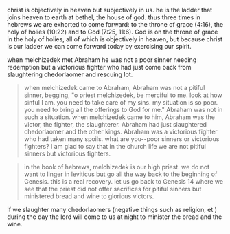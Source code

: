 christ is objectively in heaven but subjectively in us. he is the ladder that joins
heaven to earth at bethel, the house of god. thus three times in hebrews we are exhorted
to come forward: to the throne of grace (4:16), the holy of holies (10:22) and to God
(7:25, 11:6). God is on the throne of grace in the holy of holies, all of which is
objectively in heaven, but because christ is our ladder we can come forward today by
exercising our spirit.

when melchizedek met Abraham he was not a poor sinner needing redemption but a victorious
fighter who had just come back from slaughtering chedorlaomer and rescuing lot.

> when melchizedek came to Abraham, Abraham was not a pitiful sinner, begging, "o priest melchizedek, be merciful to me. look at how sinful I am. you need to take care of my sins. my situation is so poor. you need to bring all the offerings to God for me." Abraham was not in such a situation. when melchizedek came to him, Abraham was the victor, the fighter, the slaughterer. Abraham had just slaughtered chedorlaomer and the other kings. Abraham was a victorious fighter who had taken many spoils. what are you--poor sinners or victorious fighters? I am glad to say that in the church life we are not pitiful sinners but victorious fighters.

> in the book of hebrews, melchizedek is our high priest. we do not want to linger in leviticus but go all the way back to the beginning of Genesis. this is a real recovery. let us go back to Genesis 14 where we see that the priest did not offer sacrifices for pitiful sinners but ministered bread and wine to glorious victors. 

if we slaughter many chedorlaomers (negative things such as religion, et ) during the day the lord will come to us at night to minister the bread and the wine. 
